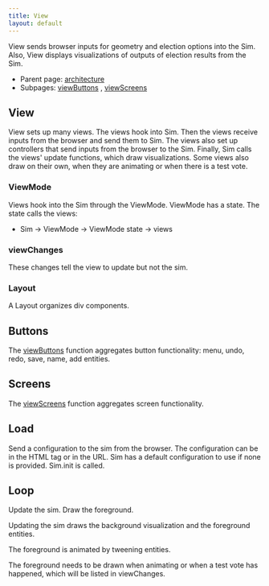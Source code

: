 ```yaml
---
title: View
layout: default
---
```


View sends browser inputs for geometry and election options into the Sim. Also, View displays visualizations of outputs of election results from the Sim.

* Parent page: [architecture](architecture.md) 
* Subpages: [viewButtons](viewButtons.md) , [viewScreens](viewScreens.md)

## View

View sets up many views. The views hook into Sim. Then the views receive inputs from the browser and send them to Sim. The views also set up controllers that send inputs from the browser to the Sim. Finally, Sim calls the views' update functions, which draw visualizations. Some views also draw on their own, when they are animating or when there is a test vote.

### ViewMode

Views hook into the Sim through the ViewMode. ViewMode has a state. The state calls the views: 

- Sim -> ViewMode -> ViewMode state -> views

### viewChanges

These changes tell the view to update but not the sim.

### Layout

A Layout organizes div components.

## Buttons

The [viewButtons](viewButtons.md) function aggregates button functionality: menu, undo, redo, save, name, add entities.

## Screens

The [viewScreens](viewScreens.md) function aggregates screen functionality.

## Load

Send a configuration to the sim from the browser. The configuration can be in the HTML tag or in the URL. Sim has a default configuration to use if none is provided. Sim.init is called.

## Loop

Update the sim. Draw the foreground.

Updating the sim draws the background visualization and the foreground entities.

The foreground is animated by tweening entities.

The foreground needs to be drawn when animating or when a test vote has happened, which will be listed in viewChanges.

